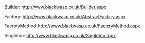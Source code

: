 Builder: http://www.blackwasp.co.uk/Builder.aspx

Factory: http://www.blackwasp.co.uk/AbstractFactory.aspx

FacrotyMethod: http://www.blackwasp.co.uk/FactoryMethod.aspx

Singleton: http://www.blackwasp.co.uk/Singleton.aspx